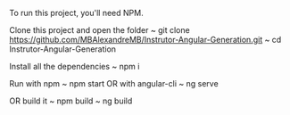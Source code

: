 To run this project, you'll need NPM.

Clone this project and open the folder
~ git clone https://github.com/MBAlexandreMB/Instrutor-Angular-Generation.git
~ cd Instrutor-Angular-Generation

Install all the dependencies
~ npm i

Run with npm
~ npm start
OR with angular-cli
~ ng serve

OR build it
 ~ npm build
 ~ ng build
